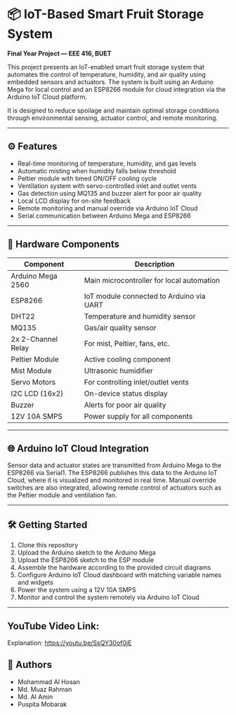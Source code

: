 # 📦 IoT-Based Smart Fruit Storage System

**Final Year Project — EEE 416, BUET**

This project presents an IoT-enabled smart fruit storage system that automates the control of temperature, humidity, and air quality using embedded sensors and actuators. The system is built using an Arduino Mega for local control and an ESP8266 module for cloud integration via the Arduino IoT Cloud platform.

It is designed to reduce spoilage and maintain optimal storage conditions through environmental sensing, actuator control, and remote monitoring.

---

## ⚙️ Features

- Real-time monitoring of temperature, humidity, and gas levels
- Automatic misting when humidity falls below threshold
- Peltier module with timed ON/OFF cooling cycle
- Ventilation system with servo-controlled inlet and outlet vents
- Gas detection using MQ135 and buzzer alert for poor air quality
- Local LCD display for on-site feedback
- Remote monitoring and manual override via Arduino IoT Cloud
- Serial communication between Arduino Mega and ESP8266

---

## 🔩 Hardware Components

| Component               | Description                                |
|------------------------|--------------------------------------------|
| Arduino Mega 2560      | Main microcontroller for local automation  |
| ESP8266                | IoT module connected to Arduino via UART   |
| DHT22                  | Temperature and humidity sensor            |
| MQ135                  | Gas/air quality sensor                     |
| 2x 2-Channel Relay     | For mist, Peltier, fans, etc.              |
| Peltier Module         | Active cooling component                   |
| Mist Module            | Ultrasonic humidifier                      |
| Servo Motors           | For controlling inlet/outlet vents         |
| I2C LCD (16x2)         | On-device status display                   |
| Buzzer                 | Alerts for poor air quality                |
| 12V 10A SMPS           | Power supply for all components            |

---


## 🌐 Arduino IoT Cloud Integration

Sensor data and actuator states are transmitted from Arduino Mega to the ESP8266 via Serial1. The ESP8266 publishes this data to the Arduino IoT Cloud, where it is visualized and monitored in real time. Manual override switches are also integrated, allowing remote control of actuators such as the Peltier module and ventilation fan.

---

## 🛠️ Getting Started

1. Clone this repository
2. Upload the Arduino sketch to the Arduino Mega
3. Upload the ESP8266 sketch to the ESP module
4. Assemble the hardware according to the provided circuit diagrams
5. Configure Arduino IoT Cloud dashboard with matching variable names and widgets
6. Power the system using a 12V 10A SMPS
7. Monitor and control the system remotely via Arduino IoT Cloud

---

## YouTube Video Link:
   Explanation: https://youtu.be/SsQY30of0jE

## 👥 Authors

- Mohammad Al Hosan
- Md. Muaz Rahman
- Md. Al Amin
- Puspita Mobarak  
  

